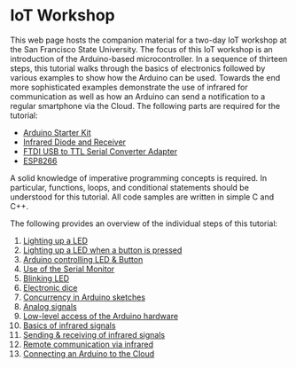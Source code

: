 # IoT Workshop

This web page hosts the companion material for a two-day IoT workshop at the San Francisco State University.
The focus of this IoT workshop is an introduction of the Arduino-based microcontroller. In a sequence of
thirteen steps, this
tutorial walks through the basics of electronics followed by various examples to show how the Arduino
can be used. Towards the end more sophisticated examples demonstrate the use of infrared for communication
as well as how an Arduino can send a notification to a regular smartphone via the Cloud. The following parts
are required for the tutorial:

* <a href="http://a.co/5hgrRdi">Arduino Starter Kit</a>
* <a href="http://a.co/dUCtlyZ">Infrared Diode and Receiver</a>
* <a href="http://a.co/j8D9G7R">FTDI USB to TTL Serial Converter Adapter</a>
* <a href="http://a.co/3dRiMDa">ESP8266</a>

A solid knowledge of imperative programming concepts is required. In particular, functions,
loops, and conditional statements should be understood for this tutorial. All code samples are written in
simple C and C++.

The following provides an overview of the individual steps of this tutorial:

1. <a href="00/">Lighting up a LED</a>
2. <a href="01/">Lighting up a LED when a button is pressed</a>
3. <a href="02/">Arduino controlling LED & Button</a>
4. <a href="03/">Use of the Serial Monitor</a>
5. <a href="04/">Blinking LED</a>
6. <a href="05/">Electronic dice</a>
7. <a href="06/">Concurrency in Arduino sketches</a>
8. <a href="07/">Analog signals</a>
9. <a href="08/">Low-level access of the Arduino hardware</a>
10. <a href="09/">Basics of infrared signals</a>
11. <a href="10/">Sending & receiving of infrared signals</a>
12. <a href="11/">Remote communication via infrared</a>
13. <a href="12/">Connecting an Arduino to the Cloud</a>
